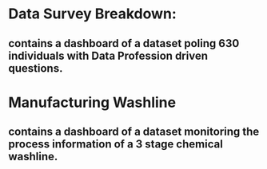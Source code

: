 # Data Survey Breakdown:
## contains a dashboard of a dataset poling 630 individuals with Data Profession driven questions.

# Manufacturing Washline
## contains a dashboard of a dataset monitoring the process information of a 3 stage chemical washline.
